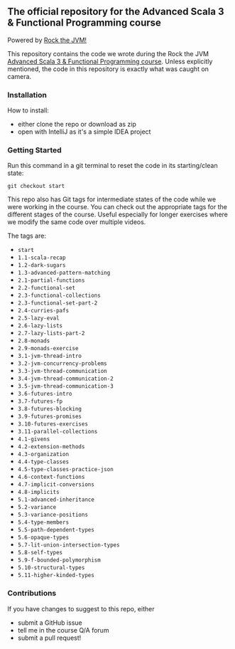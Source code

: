 
## The official repository for the Advanced Scala 3 & Functional Programming  course

Powered by [Rock the JVM!](rockthejvm.com)

This repository contains the code we wrote during the Rock the JVM [Advanced Scala 3 & Functional Programming course](https://rockthejvm.com/course/advanced-scala). Unless explicitly mentioned, the code in this repository is exactly what was caught on camera.

### Installation

How to install:
- either clone the repo or download as zip
- open with IntelliJ as it's a simple IDEA project

### Getting Started

Run this command in a git terminal to reset the code in its starting/clean state:

```
git checkout start
```

This repo also has Git tags for intermediate states of the code while we were working in the course. You can check out the appropriate tags for the different stages of the course. Useful especially for longer exercises where we modify the same code over multiple videos.

The tags are:

- `start`
- `1.1-scala-recap`
- `1.2-dark-sugars`
- `1.3-advanced-pattern-matching`
- `2.1-partial-functions`
- `2.2-functional-set`
- `2.3-functional-collections`
- `2.3-functional-set-part-2`
- `2.4-curries-pafs`
- `2.5-lazy-eval`
- `2.6-lazy-lists`
- `2.7-lazy-lists-part-2`
- `2.8-monads`
- `2.9-monads-exercise`
- `3.1-jvm-thread-intro`
- `3.2-jvm-concurrency-problems`
- `3.3-jvm-thread-communication`
- `3.4-jvm-thread-communication-2`
- `3.5-jvm-thread-communication-3`
- `3.6-futures-intro`
- `3.7-futures-fp`
- `3.8-futures-blocking`
- `3.9-futures-promises`
- `3.10-futures-exercises`
- `3.11-parallel-collections`
- `4.1-givens`
- `4.2-extension-methods`
- `4.3-organization`
- `4.4-type-classes`
- `4.5-type-classes-practice-json`
- `4.6-context-functions`
- `4.7-implicit-conversions`
- `4.8-implicits`
- `5.1-advanced-inheritance`
- `5.2-variance`
- `5.3-variance-positions`
- `5.4-type-members`
- `5.5-path-dependent-types`
- `5.6-opaque-types`
- `5.7-lit-union-intersection-types`
- `5.8-self-types`
- `5.9-f-bounded-polymorphism`
- `5.10-structural-types`
- `5.11-higher-kinded-types`


### Contributions

If you have changes to suggest to this repo, either
- submit a GitHub issue
- tell me in the course Q/A forum
- submit a pull request!
